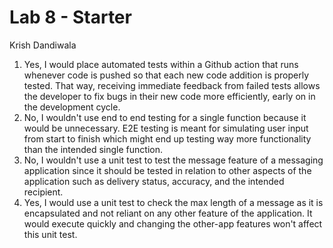 # Lab 8 - Starter
Krish Dandiwala

1. Yes, I would place automated tests within a Github action that runs whenever code is pushed so that each new code addition is properly tested. That way, receiving immediate feedback from failed tests allows the developer to fix bugs in their new code more efficiently, early on in the development cycle. 
2. No, I wouldn't use end to end testing for a single function because it would be unnecessary. E2E testing is meant for simulating user input from start to finish which might end up testing way more functionality than the intended single function. 
3. No, I wouldn't use a unit test to test the message feature of a messaging application since it should be tested in relation to other aspects of the application such as delivery status, accuracy, and the intended recipient. 
4. Yes, I would use a unit test to check the max length of a message as it is encapsulated and not reliant on any other feature of the application. It would execute quickly and changing the other-app features won't affect this unit test. 
